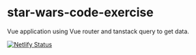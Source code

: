 # star-wars-code-exercise
 Vue application using Vue router and tanstack query to get data.

[![Netlify Status](https://api.netlify.com/api/v1/badges/d5febadf-d30d-481a-a30c-3719d0ab7b3f/deploy-status)](https://app.netlify.com/sites/star-wars-code-exercise/deploys)
